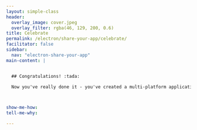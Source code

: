 ```yaml
---
layout: simple-class
header:
  overlay_image: cover.jpeg
  overlay_filter: rgba(46, 129, 200, 0.6)
title: Celebrate
permalink: /electron/share-your-app/celebrate/
facilitator: false
sidebar:
  nav: "electron-share-your-app"
main-content: |


  ## Congratulations! :tada:

  Now you've really done it - you've created a multi-platform application, packaged it, and you're sharing it! Explore the [Electron community](https://electron.atom.io/community/), and build fantastic applications.



show-me-how:
tell-me-why:

---
```

